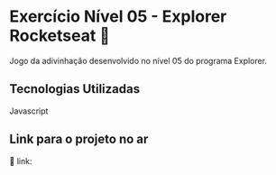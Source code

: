 # Exercício Nível 05 - Explorer Rocketseat 🚀

Jogo da adivinhação desenvolvido no nível 05 do programa Explorer.

## Tecnologias Utilizadas

Javascript

## Link para o projeto no ar

🔗 link:

